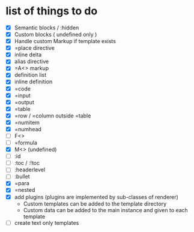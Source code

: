 # list of things to do

- [x] Semantic blocks / :hidden
- [x] Custom blocks ( undefined only )
- [x] Handle custom Markup if template exists
- [x] =place directive
- [x] inline delta
- [x] alias directive
- [x] =A<> markup
- [x] definition list
- [x] inline definition
- [x] =code
- [x] =input
- [x] =output
- [x] =table
- [x] =row / =column outside =table
- [x] =numitem
- [x] =numhead 
- [ ] F<>
- [ ] =formula
- [x] M<> (undefined)
- [ ] :id
- [ ] :toc / :!toc
- [ ] :headerlevel
- [ ] :bullet
- [x] =para
- [x] =nested
- [x] add plugins (plugins are implemented by sub-classes of renderer)
  - Custom templates can be added to the template directory
  - Custom data can be added to the main instance and given to each template
- [ ] create text only templates